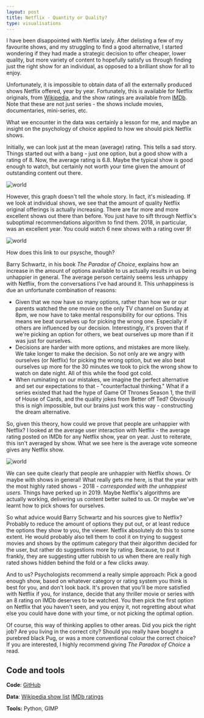 ```yaml
---
layout: post
title: Netflix - Quantity or Quality?
type: visualisations
---
```


I have been disappointed with Netflix lately. After delisting a few of my favourite shows, and my struggling to find a good alternative, I started wondering if they had made a strategic decision to offer cheaper, lower quality, but more variety of content to hopefully satisfy us through finding just the right show for an individual, as opposed to a brilliant show for all to enjoy. 

Unfortunately, it is impossible to obtain data of all the externally produced shows Netflix offered, year by year. Fortunately, this is available for Netflix originals, from [Wikipedia](https://en.wikipedia.org/wiki/List_of_original_programs_distributed_by_Netflix), and the show ratings are available from [IMDb](https://datasets.imdbws.com/). Note that these are not just series - the shows include movies, documentaries, mini-series, etc.

What we encounter in the data was certainly a lesson for me, and maybe an insight on the psychology of choice applied to how we should pick Netflix shows.

Initially, we can look just at the mean (average) rating. This tells a sad story. Things started out with a bang - just one option, but a good show with a rating of 8. Now, the average rating is 6.8. Maybe the typical show is good enough to watch, but certainly not worth your time given the amount of outstanding content out there. 

![world](../images/visu/netflix_quantity_quality/justmean.png "netflix - quantity vs quality")

However, this graph doesn't tell the whole story. In fact, it's misleading. If we look at individual shows, we see that the amount of quality Netflix original offerings is actually increasing. There are far more and more excellent shows out there than before. You just have to sift through Netflix's suboptimal recommendations algorithm to find them. 2018, in particular, was an excellent year. You could watch 6 new shows with a rating over 9!

![world](../images/visu/netflix_quantity_quality/alldata.png "netflix - quantity vs quality")

How does this link to our psysche, though?

Barry Schwartz, in his book *The Paradox of Choice*, explains how an increase in the amount of options available to us actually results in us being unhappier in general. The average person certainly seems less unhappy with Netflix, from the conversations I've had around it. This unhappiness is due an unfortunate combination of reasons:
* Given that we now have so many options, rather than how we or our parents watched the one movie on the only TV channel on Sunday at 8pm, we now have to take mental responsibility for our options. This means we beat ourselves up for picking the wrong one. Especially if others are influenced by our decision. Interestingly, it's proven that if we're picking an option for others, we beat ourselves up more than if it was just for ourselves.
* Decisions are harder with more options, and mistakes are more likely. We take longer to make the decision. So not only are we angry with ourselves (or Netflix) for picking the wrong option, but we also beat ourselves up more for the 30 minutes we took to pick the wrong show to watch on date night. All of this while the food got cold.
* When ruminating on our mistakes, we imagine the perfect alternative and set our expectations to that - "counterfactual thinking." What if a series existed that had the hype of Game Of Thrones Season 1, the thrill of House of Cards, and the quality jokes from Better off Ted? Obviously this is nigh impossible, but our brains just work this way - constructing the dream alternative.

So, given this theory, how could we prove that people are unhappier with Netflix? I looked at the average user interaction with Netflix - the average rating posted on IMDb for any Netflix show, year on year. Just to reiterate, this isn't averaged by show. What we see here is the average vote someone gives any Netflix show.

![world](../images/visu/netflix_quantity_quality/averageuserinteraction.png "netflix - quantity vs quality")

We can see quite clearly that people are unhappier with Netflix shows. Or maybe with shows in general! What really gets me here, is that the year with the most highly rated shows - 2018 - *corresponded with the unhappiest users.* Things have perked up in 2019. Maybe Netflix's algorithms are actually working, delivering us content better suited to us. Or maybe we've learnt how to pick shows for ourselves.

So what advice would Barry Schwartz and his sources give to Netflix? Probably to reduce the amount of options they put out, or at least reduce the options they show to you, the viewer. Netflix absolutely do this to some extent. He would probably also tell them to cool it on trying to suggest movies and shows by the optimum category that their algorithm decided for the user, but rather do suggestions more by rating. Because, to put it frankly, they are suggesting utter rubbish to us when there are really high rated shows hidden behind the fold or a few clicks away.

And to us? Psychologists recommend a really simple approach: Pick a good enough show, based on whatever category or rating system you think is best for you, and don't look back. It's proven that you'll be more satisfied with Netflix if you, for instance, decide that any thriller movie or series with an 8 rating on IMDb deserves to be watched. You then pick the first option on Netflix that you haven't seen, and you enjoy it, not regretting about what else you could have done with your time, or not picking the optimal option.

Of course, this way of thinking applies to other areas. Did you pick the right job? Are you living in the correct city? Should you really have bought a purebred black Pug, or was a more conventional colour the correct choice? If you are interested, I highly recommend giving *The Paradox of Choice* a read.

Code and tools
------
**Code**: [GitHub](https://github.com/rian-van-den-ander/explorations/tree/master/netflix_offerings)

**Data**: 
[Wikipedia show list](https://en.wikipedia.org/wiki/List_of_original_programs_distributed_by_Netflix)
[IMDb ratings](https://datasets.imdbws.com/)





**Tools:** Python, GIMP

 


